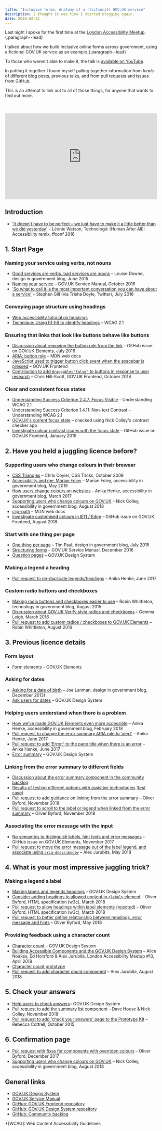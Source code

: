 ```yaml
---
title: "Inclusive forms: Anatomy of a (fictional) GOV.UK service"
description: I thought it was time I started blogging again.
date: 2019-02-22
---
```


Last night I spoke for the first time at the [London Accessibility Meetup](https://www.meetup.com/London-Accessibility-Meetup/).{.paragraph--lead}

I talked about how we build inclusive online forms across government, using a fictional GOV.UK service as an example.{.paragraph--lead}

To those who weren't able to make it, the talk is [available on YouTube](https://www.youtube.com/watch?v=HJshEsMH_tg).

In putting it together I found myself pulling together information from _loads_ of different blog posts, previous talks, and from pull requests and issues from GitHub.

This is an attempt to link out to all of those things, for anyone that wants to find out more.

<style>.embed-container { position: relative; padding-bottom: 56.25%; height: 0; overflow: hidden; max-width: 100%; margin-top: 50px; } .embed-container iframe, .embed-container object, .embed-container embed { position: absolute; top: 0; left: 0; width: 100%; height: 100%; }</style><div class='embed-container'><iframe src='https://www.youtube.com/embed/HJshEsMH_tg?start=244' frameborder='0' allowfullscreen></iframe></div>

## Introduction

- ['It doesn't have to be perfect – we just have to make it a little better than we did yesterday'](https://youtu.be/spxT2CmHoPk?t=2361) – Léonie Watson, Technologic (Human After All): Accessibility remix, ffconf 2016

## 1. Start Page

### Naming your service using verbs, not nouns

- [Good services are verbs, bad services are nouns](https://designnotes.blog.gov.uk/2015/06/22/good-services-are-verbs-2/) – Louise Downe, design in government blog, June 2015
- [Naming your service](https://www.gov.uk/service-manual/design/naming-your-service) – GOV.UK Service Manual, October 2016
- ['So what to call it is the most important conversation you can have about a service'](https://twitter.com/tjrdoyle/status/750683452303937536) – Stephen Gill (via Trisha Doyle, Twitter), July 2016

### Conveying page structure using headings

- [Web accessibility tutorial on headings](https://www.w3.org/WAI/tutorials/page-structure/headings/)
- [Technique: Using h1-h6 to identify headings](https://www.w3.org/WAI/WCAG21/Techniques/html/H42) – WCAG 2.1

### Ensuring that links that look like buttons behave like buttons

- [Discussion about removing the button role from the link](https://github.com/alphagov/govuk_elements/pull/272) – GitHub issue on GOV.UK Elements, July 2016
- [ARIA: button role](https://developer.mozilla.org/en-US/docs/Web/Accessibility/ARIA/Roles/button_role) – MDN web docs
- [JavaScript used to trigger button click event when the spacebar is pressed](https://github.com/alphagov/govuk-frontend/blob/e81a0fd1df51466edfb59976596da4a5179fda9c/src/components/button/button.js) – GOV.UK Frontend
- [Contribution to add `draggable="false"` to buttons in response to user research](https://github.com/alphagov/govuk-frontend/pull/1020) – Chris Hill-Scott, GOV.UK Frontend, October 2018

### Clear and consistent focus states

- [Understanding Success Criterion 2.4.7: Focus Visible](https://www.w3.org/WAI/WCAG21/Understanding/focus-visible.html) – Understanding WCAG 2.1
- [Understanding Success Criterion 1.4.11: Non-text Contrast](https://www.w3.org/WAI/WCAG21/Understanding/non-text-contrast) – Understanding WCAG 2.1
- [GOV.UK's current focus state](https://contrast-checker.glitch.me/?textColour=%230b0c0c&objectBackground=%23ffbf47&pageBackground=%23FFFFFF) –  checked using Nick Colley's contrast checker app
- [Investigate colour contrast issues with the focus state](https://github.com/alphagov/govuk-frontend/issues/1137) – GitHub issue on GOV.UK Frontend, January 2019

## 2. Have you held a juggling licence before?

### Supporting users who change colours in their browser

- [CSS Triangles](https://css-tricks.com/snippets/css/css-triangle/) – Chris Coyier, CSS Tricks, October 2009
- [Accessibility and me: Marian Foley](https://accessibility.blog.gov.uk/2016/05/26/accessibility-and-me-marian-foley/) – Marian Foley, accessibility in government blog, May 2016
- [How users change colours on websites](https://accessibility.blog.gov.uk/2017/03/27/how-users-change-colours-on-websites/) – Anika Henke, accessibility in government blog, March 2017
- [Supporting users who change colours on GOV.UK](https://accessibility.blog.gov.uk/2018/08/01/supporting-users-who-change-colours-on-gov-uk/) – Nick Colley, accessibility in government blog, August 2018
- [clip-path](https://developer.mozilla.org/en-US/docs/Web/CSS/clip-path) – MDN web docs
- [Investigate customised colours in IE11 / Edge](https://github.com/alphagov/govuk-frontend/issues/937) – GitHub issue on GOV.UK Frontend, August 2018

### Start with one thing per page

- [One thing per page](https://designnotes.blog.gov.uk/2015/07/03/one-thing-per-page/) – Tim Paul, design in government blog, July 2015
- [Structuring forms](https://www.gov.uk/service-manual/design/form-structure) – GOV.UK Service Manual, December 2016
- [Question pages](https://design-system.service.gov.uk/patterns/question-pages/) – GOV.UK Design System

### Making a legend a heading

- [Pull request to de-duplicate legends/headings](https://github.com/alphagov/govuk_elements/pull/507) – Anika Henke, June 2017

### Custom radio buttons and checkboxes

- [Making radio buttons and checkboxes easier to use](https://gdstechnology.blog.gov.uk/2015/08/27/making-radio-buttons-and-checkboxes-easier-to-use/) – Robin Whittleton, technology in government blog, August 2015
- [Discussion about GOV.UK Verify style radios and checkboxes](https://github.com/alphagov/govuk_elements/pull/194) – Gemma Leigh, March 2016
- [Pull request to add custom radios / checkboxes to GOV.UK Elements](https://github.com/alphagov/govuk_elements/pull/296) – Robin Whittleton, August 2016

## 3. Previous licence details

### Form layout

- [Form elements](http://govuk-elements.herokuapp.com/form-elements/) – GOV.UK Elements

### Asking for dates

- [Asking for a date of birth](https://designnotes.blog.gov.uk/2013/12/05/asking-for-a-date-of-birth/) – Joe Lanman, design in government blog, December 2013)
- [Ask users for dates](https://design-system.service.gov.uk/patterns/dates/) – GOV.UK Design System

### Helping users understand when there is a problem

- [How we’ve made GOV.UK Elements even more accessible](https://accessibility.blog.gov.uk/2018/02/28/how-weve-made-gov-uk-elements-even-more-accessible/) – Anika Henke, accessibility in government blog, February 2018
- [Pull request to change the error summary ARIA role to 'alert'](https://github.com/alphagov/govuk_elements/pull/511) – Anika Henke, June 2017
- [Pull request to add 'Error:' to the page title when there is an error](https://github.com/alphagov/govuk_elements/pull/509) – Anika Henke, June 2017
- [Error summary](https://design-system.service.gov.uk/components/error-summary/) – GOV.UK Design System

### Linking from the error summary to different fields

- [Discussion about the error summary component in the community backlog](https://github.com/alphagov/govuk-design-system-backlog/issues/46)
- [Results of testing different options with assistive technologies](https://36degrees.github.io/linking-to-form-inputs/results/) ([test case](https://36degrees.github.io/linking-to-form-inputs/))
- [Pull request to add guidance on linking from the error summary](https://github.com/alphagov/govuk-design-system/pull/634) – Oliver Byford, November 2018
- [Pull request to scroll to the label or legend when linked from the error summary](https://github.com/alphagov/govuk-frontend/pull/1056) – Oliver Byford, November 2018

### Associating the error message with the input

- [No semantics to distinguish labels, hint texts and error messages](https://github.com/alphagov/govuk_elements/issues/574) – GitHub issue on GOV.UK Elements, November 2017
- [Pull request to move the error message out of the label legend, and associate using `aria-describedby`](https://github.com/alphagov/govuk-frontend/pull/681) – Alex Jurubita, May 2018

## 4. What is your most impressive juggling trick?

### Making a legend a label

- [Making labels and legends headings](https://design-system.service.gov.uk/get-started/labels-legends-headings/) - GOV.UK Design System
- [Consider adding headings to allowed content in `<label>` element](https://github.com/w3c/html/issues/1270) – Oliver Byford, HTML specification (w3c), March 2018
- [Pull request to allow headings within label elements (rejected)](https://github.com/w3c/html/pull/1304) – Oliver Byford, HTML specification (w3c), March 2018
- [Pull request to better define relationship between headings, error message and hints](https://github.com/alphagov/govuk-frontend/pull/684) – Oliver Byford, May 2018

### Providing feedback using a character count

- [Character count](https://design-system.service.gov.uk/components/character-count/) – GOV.UK Design System
- [Building Accessible Components and the GOV.UK Design System](https://youtu.be/wprWuTvhec4) –  Alice Noakes, Ed Horsford & Alex Jurubita, London Accessibility Meetup #13, April 2018
- [Character count prototype](https://github.com/alphagov/ds-character-count)
- [Pull request to add character count component](https://github.com/alphagov/govuk-frontend/pull/959) – Alex Jurubita, August 2018

## 5. Check your answers

- [Help users to check answers](https://design-system.service.gov.uk/patterns/check-answers/)– GOV.UK Design System
- [Pull request to add the summary list component](https://github.com/alphagov/govuk-frontend/pull/1065) – Dave House & Nick Colley, November 2018
- [Pull request to add 'check your answers' page to the Prototype Kit](https://github.com/alphagov/govuk-prototype-kit/pull/36) – Rebecca Cottrell, October 2015

## 6. Confirmation page

- [Pull request with fixes for components with overriden colours](https://github.com/alphagov/govuk-frontend/pull/377) – Oliver Byford, December 2017
- [Supporting users who change colours on GOV.UK](https://accessibility.blog.gov.uk/2018/08/01/supporting-users-who-change-colours-on-gov-uk/) – Nick Colley, accessibility in government blog, August 2018

## General links

- [GOV.UK Design System](https://design-system.service.gov.uk/)
- [GOV.UK Service Manual](https://www.gov.uk/service-manual)
- [GitHub: GOV.UK Frontend repository](https://github.com/alphagov/govuk-frontend)
- [GitHub: GOV.UK Design System repository](https://github.com/alphagov/govuk-design-system)
- [GitHub: Community backlog](https://github.com/alphagov/govuk-design-system-backlog)


*[WCAG]: Web Content Accessibility Guidelines
